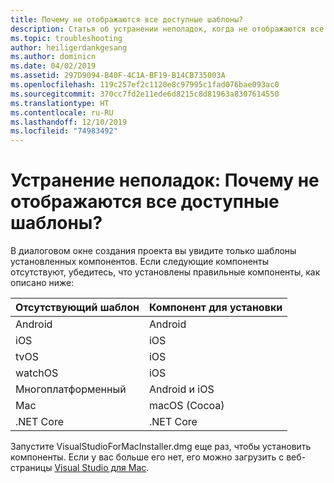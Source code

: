 ```yaml
---
title: Почему не отображаются все доступные шаблоны?
description: Статья об устранении неполадок, когда не отображаются все доступные шаблоны.
ms.topic: troubleshooting
author: heiligerdankgesang
ms.author: dominicn
ms.date: 04/02/2019
ms.assetid: 297D9094-B40F-4C1A-BF19-B14CB735003A
ms.openlocfilehash: 119c257ef2c1120e8c97995c1fad076bae093ac0
ms.sourcegitcommit: 370cc7fd2e11ede6d8215c8d81963a8307614550
ms.translationtype: HT
ms.contentlocale: ru-RU
ms.lasthandoff: 12/10/2019
ms.locfileid: "74983492"
---
```

# <a name="troubleshooting-why-can-i-not-see-all-available-templates"></a>Устранение неполадок: Почему не отображаются все доступные шаблоны?

В диалоговом окне создания проекта вы увидите только шаблоны установленных компонентов. Если следующие компоненты отсутствуют, убедитесь, что установлены правильные компоненты, как описано ниже:

|Отсутствующий шаблон  |Компонент для установки  |
|---------|---------|
|Android     |Android        |
|iOS     |iOS         |
|tvOS     |iOS         |
|watchOS     |iOS         |
|Многоплатформенный     |Android и iOS         |
|Mac     |macOS (Cocoa)         |
|.NET Core     |.NET Core         |

Запустите VisualStudioForMacInstaller.dmg еще раз, чтобы установить компоненты. Если у вас больше его нет, его можно загрузить с веб-страницы [Visual Studio для Mac](https://aka.ms/vsmac).